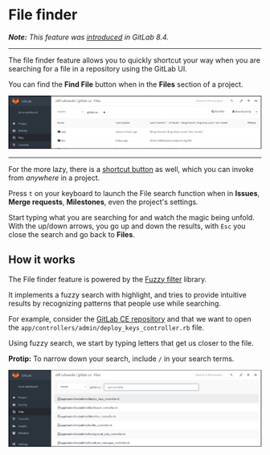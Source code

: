 # File finder

_**Note:** This feature was [introduced][gh-9889] in GitLab 8.4._

---

The file finder feature allows you to quickly shortcut your way when you are
searching for a file in a repository using the GitLab UI.

You can find the **Find File** button when in the **Files** section of a
project.

![Find file button](img/file_finder_find_button.png)

---

For the more lazy, there is a [shortcut button](shortcuts.md) as well, which
you can invoke from _anywhere_ in a project.

Press `t` on your keyboard to launch the File search function when in **Issues**,
**Merge requests**, **Milestones**, even the project's settings.

Start typing what you are searching for and watch the magic being unfold. With
the up/down arrows, you go up and down the results, with `Esc` you close the
search and go back to **Files**.

## How it works

The File finder feature is powered by the [Fuzzy filter] library.

It implements a fuzzy search with highlight, and tries to provide intuitive
results by recognizing patterns that people use while searching.

For example, consider the [GitLab CE repository][ce] and that we want to open
the `app/controllers/admin/deploy_keys_controller.rb` file.

Using fuzzy search, we start by typing letters that get us closer to the file.

**Protip:** To narrow down your search, include `/` in your search terms.

![Find file button](img/file_finder_find_file.png)

[gh-9889]: https://github.com/gitlabhq/gitlabhq/pull/9889 "File finder pull request"
[fuzzy filter]: https://github.com/jeancroy/fuzzaldrin-plus "fuzzaldrin-plus on GitHub"
[ce]: https://gitlab.com/gitlab-org/gitlab-ce/tree/master "GitLab CE repository"
